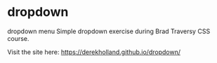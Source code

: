 # dropdown
dropdown menu
Simple dropdown exercise during Brad Traversy CSS course.

Visit the site here: https://derekholland.github.io/dropdown/
